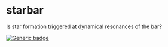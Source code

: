 # starbar
Is star formation triggered at dynamical resonances of the bar?

[![Generic badge](https://img.shields.io/badge/PDF-latest-orange.svg?style=flat)](https://github.com/gusbeane/starbar/blob/master-pdf/paper/ms.pdf)

